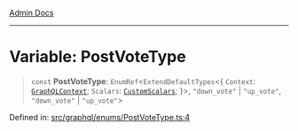[Admin Docs](/)

***

# Variable: PostVoteType

> `const` **PostVoteType**: `EnumRef`\<`ExtendDefaultTypes`\<\{ `Context`: [`GraphQLContext`](../../../context/type-aliases/GraphQLContext.md); `Scalars`: [`CustomScalars`](../../../scalars/type-aliases/CustomScalars.md); \}\>, `"down_vote"` \| `"up_vote"`, `"down_vote"` \| `"up_vote"`\>

Defined in: [src/graphql/enums/PostVoteType.ts:4](https://github.com/syedali237/talawa-api/blob/1ea81b2cbc70edeabb13ce54739da6a490530cde/src/graphql/enums/PostVoteType.ts#L4)
